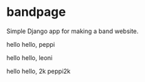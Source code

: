 bandpage
========

Simple Django app for making a band website. 

hello hello, peppi

hello hello, leoni

hello hello, 2k peppi2k 

